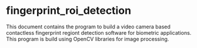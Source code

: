 # fingerprint_roi_detection
This document contains the program to build a video camera based contactless fingerprint regiont detection software for biometric applications. This program is build using OpenCV libraries for image processing.
